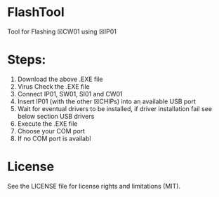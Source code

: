 # FlashTool
Tool for Flashing ☒CW01 using ☒IP01

# Steps:
1. Download the above .EXE file
2. Virus Check the .EXE file
3. Connect IP01, SW01, SI01 and CW01
4. Insert IP01 (with the other ☒CHIPs) into an available USB port
5. Wait for eventual drivers to be installed, if driver installation fail see below section USB drivers
7. Execute the .EXE file
7. Choose your COM port
7. If no COM port is availabl

# License
See the LICENSE file for license rights and limitations (MIT).

